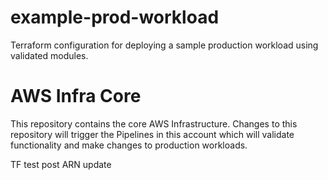 # example-prod-workload
Terraform configuration for deploying a sample production workload using validated modules.
# AWS Infra Core
This repository contains the core AWS Infrastructure. Changes to this repository will trigger the Pipelines in this account which will validate functionality and make changes to production workloads.

TF test post ARN update